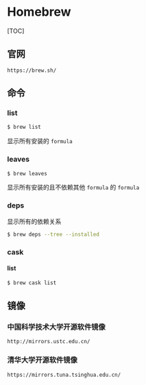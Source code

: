 # Homebrew

[TOC]

## 官网

```url
https://brew.sh/
```

## 命令

### list

```bash
$ brew list
```

显示所有安装的 `formula`

### leaves

```bash
$ brew leaves
```

显示所有安装的且不依赖其他 `formula` 的 `formula`

### deps

显示所有的依赖关系

```bash
$ brew deps --tree --installed
```

### cask

#### list

```bash
$ brew cask list
```

## 镜像

### 中国科学技术大学开源软件镜像

```url
http://mirrors.ustc.edu.cn/
```

### 清华大学开源软件镜像

```url
https://mirrors.tuna.tsinghua.edu.cn/
```

